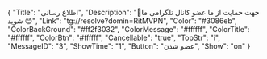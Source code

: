 {
"Title": "اطلاع رسانی",
"Description": "🌹جهت حمایت از ما عضو کانال تلگرامی ما شوید 😊",
"Link": "tg://resolve?domin=RitMVPN",
"Color": "#3086eb",
"ColorBackGround": "#ff2f3032",
"ColorMessage": "#ffffff",
"ColorTitle": "#ffffff",
"ColorBtn": "#ffffff",
"Cancellable": "true",
"TopStr": "i",
"MessageID": "3",
"ShowTime": "1",
"Button": "عضو شدن",
"Show": "on"
}
